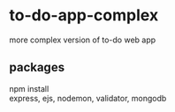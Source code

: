 # to-do-app-complex
more complex version of to-do web app
## packages
npm install  
express, ejs, nodemon, validator, mongodb
